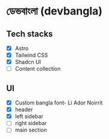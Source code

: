 # ডেভবাংলা (devbangla)

## Tech stacks

- [x] Astro
- [x] Tailwind CSS
- [x] Shadcn UI
- [ ] Content collection

## UI

- [x] Custom bangla font- Li Ador Noirrit
- [x] header
- [x] left sidebar
- [ ] right sidebar
- [ ] main section
